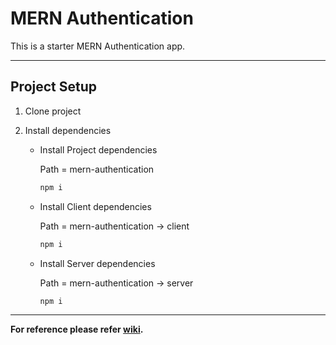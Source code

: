 # MERN Authentication

This is a starter MERN Authentication app.

---

## Project Setup

1. Clone project

2. Install dependencies

   - Install Project dependencies

     Path = mern-authentication

     ```bash
     npm i
     ```

   - Install Client dependencies

     Path = mern-authentication -> client

     ```bash
     npm i
     ```

   - Install Server dependencies

     Path = mern-authentication -> server

     ```bash
     npm i
     ```

---

**For reference please refer [wiki](https://github.com/harsh2124/mern-authentication/wiki/Project-Setup).**
